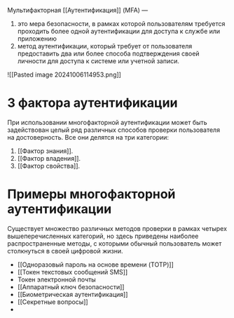 Мультифакторная [[Аутентификация]] (MFA) —
1. это мера безопасности, в рамках которой пользователям требуется проходить более одной аутентификации для доступа к службе или приложению
2. метод аутентификации, который требует от пользователя предоставить два или более способа подтверждения своей личности для доступа к системе или учетной записи.

![[Pasted image 20241006114953.png]]

# 3 фактора аутентификации

При использовании многофакторной аутентификации может быть задействован целый ряд различных способов проверки пользователя на достоверность. Все они делятся на три категории:
1. [[Фактор знания]].
2. [[Фактор владения]].
3. [[Фактор свойства]].

# Примеры многофакторной аутентификации

Существует множество различных методов проверки в рамках четырех вышеперечисленных категорий, но здесь приведены наиболее распространенные методы, с которыми обычный пользователь может столкнуться в своей цифровой жизни.

- [[Одноразовый пароль на основе времени (TOTP)]]
- [[Токен текстовых сообщений SMS]]
- Токен электронной почты
- [[Аппаратный ключ безопасности]]
- [[Биометрическая аутентификация]]
- [[Секретные вопросы]]
- 

